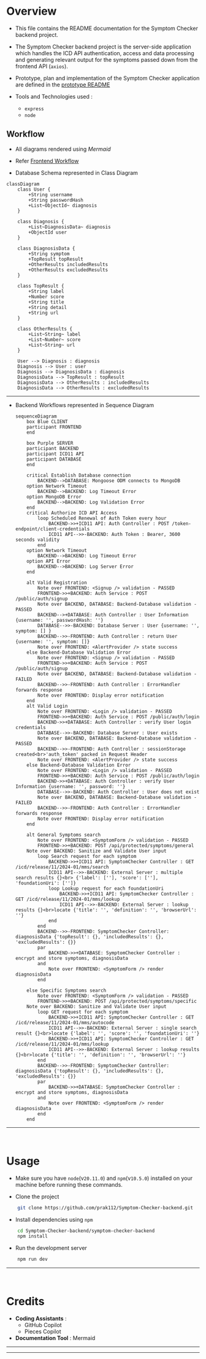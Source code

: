 # Overview
- This file contains the README documentation for the Symptom Checker backend project.
 
- The Symptom Checker backend project is the server-side application which handles the ICD API authentication, access and data processing and generating relevant output for the symptoms passed down from the frontend API (`axios`).

- Prototype, plan and implementation of the Symptom Checker application are defined in the [prototype README](https://github.com/prak112/ICD11-SymptomChecker#oveview)
- Tools and Technologies used : 
    - `express`
    - `node`

## Workflow
- All diagrams rendered using *Mermaid*
- Refer [Frontend Workflow](https://github.com/prak112/Symptom-Checker-frontend#workflow)

- Database Schema represented in Class Diagram

```mermaid
classDiagram
    class User {
        +String username
        +String passwordHash
        +List~ObjectId~ diagnosis
    }

    class Diagnosis {
        +List~DiagnosisData~ diagnosis
        +ObjectId user
    }

    class DiagnosisData {
        +String symptom
        +TopResult topResult
        +OtherResults includedResults
        +OtherResults excludedResults
    }

    class TopResult {
        +String label
        +Number score
        +String title
        +String detail
        +String url
    }

    class OtherResults {
        +List~String~ label
        +List~Number~ score
        +List~String~ url
    }

    User --> Diagnosis : diagnosis
    Diagnosis --> User : user
    Diagnosis --> DiagnosisData : diagnosis
    DiagnosisData --> TopResult : topResult
    DiagnosisData --> OtherResults : includedResults
    DiagnosisData --> OtherResults : excludedResults

```

<hr>

- Backend Workflows represented in Sequence Diagram

    ```mermaid
    sequenceDiagram
        box Blue CLIENT
        participant FRONTEND
        end

        box Purple SERVER
        participant BACKEND
        participant ICD11 API
        participant DATABASE
        end

        critical Establish Database connection
            BACKEND-->DATABASE: Mongoose ODM connects to MongoDB
        option Network Timeout
            BACKEND-->BACKEND: Log Timeout Error
        option MongoDB Error
            BACKEND-->BACKEND: Log Validation Error
        end
        critical Authorize ICD API Access
            loop Scheduled Renewal of Auth Token every hour
                BACKEND->>+ICD11 API: Auth Controller : POST /token-endpoint/client-credentials
                ICD11 API-->>-BACKEND: Auth Token : Bearer, 3600 seconds validity
            end
        option Network Timeout
            BACKEND-->BACKEND: Log Timeout Error
        option API Error
            BACKEND-->BACKEND: Log Server Error    
        end

        alt Valid Registration
            Note over FRONTEND: <Signup /> validation - PASSED
            FRONTEND->>+BACKEND: Auth Service : POST /public/auth/signup
            Note over BACKEND, DATABASE: Backend-Database validation - PASSED        
            BACKEND-->+DATABASE: Auth Controller : User Information {username: '', passwordHash: ''}
            DATABASE-->>-BACKEND: Database Server : User {username: '', symptom: [] }
            BACKEND-->>-FRONTEND: Auth Controller : return User {username: '', symptom: []}
            Note over FRONTEND: <AlertProvider /> state success
        else Backend-Database Validation Error
            Note over FRONTEND: <Signup /> validation - PASSED
            FRONTEND->>+BACKEND: Auth Service : POST /public/auth/signup
            Note over BACKEND, DATABASE: Backend-Database validation - FAILED
            BACKEND-->>-FRONTEND: Auth Controller : ErrorHandler forwards response
            Note over FRONTEND: Display error notification
        end
        alt Valid Login
            Note over FRONTEND: <Login /> validation - PASSED
            FRONTEND->>+BACKEND: Auth Service : POST /public/auth/login
            BACKEND->>+DATABASE: Auth Controller : verify User login credentials
            DATABASE-->>-BACKEND: Database Server : User exists
            Note over BACKEND, DATABASE: Backend-Database validation - PASSED
            BACKEND-->>-FRONTEND: Auth Controller : sessionStorage created<br>'auth_token' packed in Request Header
            Note over FRONTEND: <AlertProvider /> state success
        else Backend-Database Validation Error
            Note over FRONTEND: <Login /> validation - PASSED
            FRONTEND->>+BACKEND: Auth Service : POST /public/auth/login
            BACKEND->>+DATABASE: Auth Controller : verify User Information {username: '', password: ''}
            DATABASE-->>-BACKEND: Auth Controller : User does not exist
            Note over BACKEND, DATABASE: Backend-Database validation - FAILED
            BACKEND-->>-FRONTEND: Auth Controller : ErrorHandler forwards response
            Note over FRONTEND: Display error notification
        end

        alt General Symptoms search
            Note over FRONTEND: <SymptomForm /> validation - PASSED
            FRONTEND->>+BACKEND: POST /api/protected/symptoms/general
        Note over BACKEND: Sanitize and Validate User input
            loop Search request for each symptom  
                BACKEND->>+ICD11 API: SymptomChecker Controller : GET /icd/release/11/2024-01/mms/search
                ICD11 API-->>-BACKEND: External Server : multiple search results {}<br> {'label': [''], 'score': [''], 'foundationUri': ['']}
                loop Lookup request for each foundationUri 
                    BACKEND->>+ICD11 API: SymptomChecker Controller : GET /icd/release/11/2024-01/mms/lookup 
                    ICD11 API-->>-BACKEND: External Server : lookup results {}<br>locate {'title': '', 'definition': '', 'browserUrl': ''}
                end
            end
            BACKEND-->>-FRONTEND: SymptomChecker Controller: diagnosisData {'topResult': {}, 'includedResults': {}, 'excludedResults': {}}
            par
                BACKEND->>+DATABASE: SymptomChecker Controller : encrypt and store symptoms, diagnosisData
            and
                Note over FRONTEND: <SymptomForm /> render diagnosisData
            end

        else Specific Symptoms search
            Note over FRONTEND: <SymptomForm /> validation - PASSED
            FRONTEND->>+BACKEND: POST /api/protected/symptoms/specific
        Note over BACKEND: Sanitize and Validate User input 
            loop GET request for each symptom   
                BACKEND->>+ICD11 API: SymptomChecker Controller : GET /icd/release/11/2024-01/mms/autocode
                ICD11 API-->>-BACKEND: External Server : single search result {}<br>locate {'label': '', 'score': '', 'foundationUri': ''} 
                BACKEND->>+ICD11 API: SymptomChecker Controller : GET /icd/release/11/2024-01/mms/lookup 
                ICD11 API-->>-BACKEND: External Server : lookup results {}<br>locate {'title': '', 'definition': '', 'browserUrl': ''}
            end
            BACKEND-->>-FRONTEND: SymptomChecker Controller: diagnosisData {'topResult': {}, 'includedResults': {}, 'excludedResults': {}}
            par
                BACKEND->>+DATABASE: SymptomChecker Controller : encrypt and store symptoms, diagnosisData
            and
                Note over FRONTEND: <SymptomForm /> render diagnosisData
            end
        end
    ```

<hr>
<br>

# Usage
- Make sure you have `node`(v`20.11.0`) and `npm`(v`10.5.0`) installed on your machine before running these commands.

- Clone the project
```bash
    git clone https://github.com/prak112/Symptom-Checker-backend.git
```

- Install dependencies using `npm`
```bash
    cd Symptom-Checker-backend/symptom-checker-backend
    npm install
```

- Run the development server
```bash
    npm run dev
``` 

<hr>
<br>

# Credits
- **Coding Assistants** : 
    - GitHub Copilot
    - Pieces Copilot
- **Documentation Tool** : Mermaid

<hr>
<hr>
